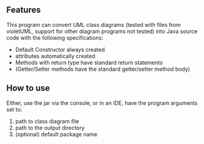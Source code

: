 ## Features
This program can convert UML class diagrams (tested with files from violetUML, support for other diagram programs not tested)
into Java source code with the following specifications:

- Default Constructor always created
- attributes automatically created
- Methods with return type have standard return statements
- (Getter/Setter methods have the standard getter/setter method body)

## How to use
Either, use the jar via the console, or in an IDE, have the program arguments set to:

1. path to class diagram file
2. path to the output directory
3. (optional) default package name